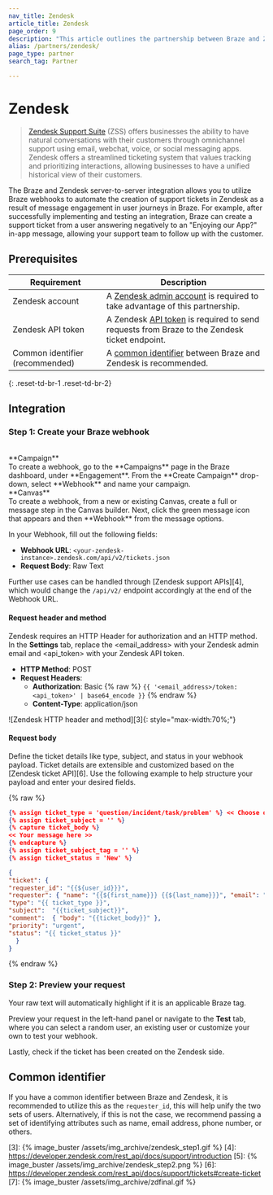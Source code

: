 ```yaml
---
nav_title: Zendesk
article_title: Zendesk
page_order: 9
description: "This article outlines the partnership between Braze and Zendesk, a popular support suite that allows you to utilize Braze webhooks that can sync support data between the two platforms."
alias: /partners/zendesk/
page_type: partner
search_tag: Partner

---
```


# Zendesk

> [Zendesk Support Suite](https://www.zendesk.com/support-suite/) (ZSS) offers businesses the ability to have natural conversations with their customers through omnichannel support using email, webchat, voice, or social messaging apps. Zendesk offers a streamlined ticketing system that values tracking and prioritizing interactions, allowing businesses to have a unified historical view of their customers.

The Braze and Zendesk server-to-server integration allows you to utilize Braze webhooks to automate the creation of support tickets in Zendesk as a result of message engagement in user journeys in Braze. For example, after successfully implementing and testing an integration, Braze can create a support ticket from a user answering negatively to an "Enjoying our App?" in-app message, allowing your support team to follow up with the customer.  

## Prerequisites

| Requirement | Description |
|---|---|
| Zendesk account | A [Zendesk admin account](https://`<your-zendesk-instance>`.zendesk.com/agent/admin) is required to take advantage of this partnership. |
| Zendesk API token | A Zendesk [API token][2] is required to send requests from Braze to the Zendesk ticket endpoint. |
| Common identifier (recommended) | A [common identifier](#common-identifier) between Braze and Zendesk is recommended. |
{: .reset-td-br-1 .reset-td-br-2}

## Integration

### Step 1: Create your Braze webhook
<br>
**Campaign**<br>To create a webhook, go to the **Campaigns** page in the Braze dashboard, under **Engagement**. From the **Create Campaign** drop-down, select **Webhook** and name your campaign.<br>
**Canvas**<br>To create a webhook, from a new or existing Canvas, create a full or message step in the Canvas builder. Next, click the green message icon that appears and then **Webhook** from the message options.

In your Webhook, fill out the following fields:
- **Webhook URL**: `<your-zendesk-instance>.zendesk.com/api/v2/tickets.json`
- **Request Body**: Raw Text

Further use cases can be handled through [Zendesk support APIs][4], which would change the `/api/v2/` endpoint accordingly at the end of the Webhook URL.

#### Request header and method

Zendesk requires an HTTP Header for authorization and an HTTP method. In the **Settings** tab, replace the <email_address> with your Zendesk admin email and <api_token> with your Zendesk API token.

- **HTTP Method**: POST
- **Request Headers**:
  - **Authorization**: Basic {% raw %} `{{ '<email_address>/token:<api_token>' | base64_encode }}` {% endraw %}
  - **Content-Type**: application/json

![Zendesk HTTP header and method][3]{: style="max-width:70%;"}

#### Request body

Define the ticket details like type, subject, and status in your webhook payload. Ticket details are extensible and customized based on the [Zendesk ticket API][6]. Use the following example to help structure your payload and enter your desired fields.

{% raw %}
```json
{% assign ticket_type = 'question/incident/task/problem' %} << Choose one >>
{% assign ticket_subject = '' %}
{% capture ticket_body %}
<< Your message here >>
{% endcapture %}
{% assign ticket_subject_tag = '' %}
{% assign ticket_status = 'New' %}

{
"ticket": {
"requester_id": "{{${user_id}}}", 
"requester": { "name": "{{${first_name}}} {{${last_name}}}", "email": "{{${email_address}}}", "phone": "{{${phone_number}}}"},
"type": "{{ ticket_type }}",
"subject":  "{{ticket_subject}}",
"comment":  { "body": "{{ticket_body}}" },
"priority": "urgent",
"status": "{{ ticket_status }}"
  }
}
```
{% endraw %}

### Step 2: Preview your request

Your raw text will automatically highlight if it is an applicable Braze tag.

Preview your request in the left-hand panel or navigate to the **Test** tab, where you can select a random user, an existing user or customize your own to test your webhook.

Lastly, check if the ticket has been created on the Zendesk side.

## Common identifier

If you have a common identifier between Braze and Zendesk, it is recommended to utilize this as the `requester_id`, this will help unify the two sets of users. Alternatively, if this is not the case, we recommend passing a set of identifying attributes such as name, email address, phone number, or others.

[1]: {{site.baseurl}}/user_guide/data_and_analytics/user_data_collection/user_profile_lifecycle/
[2]: https://support.zendesk.com/hc/en-us/articles/226022787-Generating-a-new-API-token-\
[3]: {% image_buster /assets/img_archive/zendesk_step1.gif %}
[4]: https://developer.zendesk.com/rest_api/docs/support/introduction
[5]: {% image_buster /assets/img_archive/zendesk_step2.png %}
[6]: https://developer.zendesk.com/rest_api/docs/support/tickets#create-ticket
[7]: {% image_buster /assets/img_archive/zdfinal.gif %}